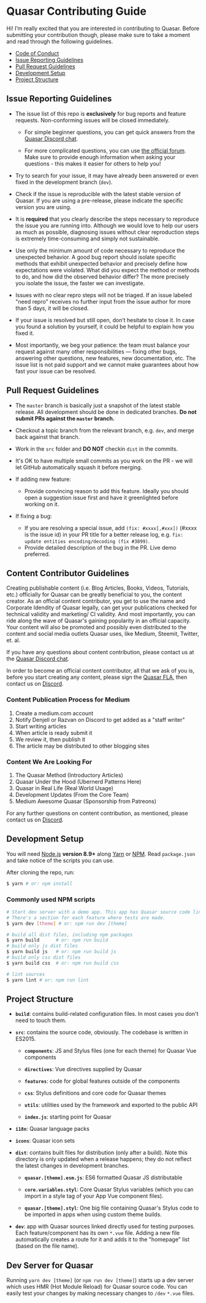 # Quasar Contributing Guide

Hi! I’m really excited that you are interested in contributing to Quasar. Before submitting your contribution though, please make sure to take a moment and read through the following guidelines.

- [Code of Conduct](https://github.com/quasarframework/quasar/blob/dev/.github/CODE_OF_CONDUCT.md)
- [Issue Reporting Guidelines](#issue-reporting-guidelines)
- [Pull Request Guidelines](#pull-request-guidelines)
- [Development Setup](#development-setup)
- [Project Structure](#project-structure)

## Issue Reporting Guidelines

- The issue list of this repo is **exclusively** for bug reports and feature requests. Non-conforming issues will be closed immediately.

  - For simple beginner questions, you can get quick answers from the [Quasar Discord chat](http://chat.quasar-framework.org).

  - For more complicated questions, you can use [the official forum](https://forum.quasar-framework.org/). Make sure to provide enough information when asking your questions - this makes it easier for others to help you!

- Try to search for your issue, it may have already been answered or even fixed in the development branch (`dev`).

- Check if the issue is reproducible with the latest stable version of Quasar. If you are using a pre-release, please indicate the specific version you are using.

- It is **required** that you clearly describe the steps necessary to reproduce the issue you are running into. Although we would love to help our users as much as possible, diagnosing issues without clear reproduction steps is extremely time-consuming and simply not sustainable.

- Use only the minimum amount of code necessary to reproduce the unexpected behavior. A good bug report should isolate specific methods that exhibit unexpected behavior and precisely define how expectations were violated. What did you expect the method or methods to do, and how did the observed behavior differ? The more precisely you isolate the issue, the faster we can investigate.

- Issues with no clear repro steps will not be triaged. If an issue labeled "need repro" receives no further input from the issue author for more than 5 days, it will be closed.

- If your issue is resolved but still open, don’t hesitate to close it. In case you found a solution by yourself, it could be helpful to explain how you fixed it.

- Most importantly, we beg your patience: the team must balance your request against many other responsibilities — fixing other bugs, answering other questions, new features, new documentation, etc. The issue list is not paid support and we cannot make guarantees about how fast your issue can be resolved.

## Pull Request Guidelines

- The `master` branch is basically just a snapshot of the latest stable release. All development should be done in dedicated branches. **Do not submit PRs against the `master` branch.**

- Checkout a topic branch from the relevant branch, e.g. `dev`, and merge back against that branch.

- Work in the `src` folder and **DO NOT** checkin `dist` in the commits.

- It's OK to have multiple small commits as you work on the PR - we will let GitHub automatically squash it before merging.

- If adding new feature:
  - Provide convincing reason to add this feature. Ideally you should open a suggestion issue first and have it greenlighted before working on it.

- If fixing a bug:
  - If you are resolving a special issue, add `(fix: #xxxx[,#xxx])` (#xxxx is the issue id) in your PR title for a better release log, e.g. `fix: update entities encoding/decoding (fix #3899)`.
  - Provide detailed description of the bug in the PR. Live demo preferred.

## Content Contributor Guidelines

Creating publishable content (i.e. Blog Articles, Books, Videos, Tutorials, etc.) officially for Quasar can be greatly beneficial to you, the content creator. As an official content contributor, you get to use the name and Corporate Idendity of Quasar legally, can get your publications checked for technical validity and marketing/ CI validity. And most importantly, you can ride along the wave of Quasar's gaining popularity in an official capacity. Your content will also be promoted and possibly even distributed to the content and social media outlets Quasar uses, like Medium, Steemit, Twitter, et. al. 

If you have any questions about content contribution, please contact us at the [Quasar Discord chat](http://chat.quasar-framework.org). 

In order to become an official content contributor, all that we ask of you is, before you start creating any content, please sign the [Quasar FLA](https://goo.gl/forms/MhyO37oz7AsUtfdw2), then contact us on [Discord](http://chat.quasar-framework.org).

### Content Publication Process for Medium

1. Create a medium.com account 
2. Notify Denjell or Razvan on Discord to get added as a "staff writer"
3. Start writing articles 
4. When article is ready submit it
5. We review it, then publish it 
6. The article may be distributed to other blogging sites

### Content We Are Looking For
1. The Quasar Method (Introductory Articles)
2. Quasar Under the Hood (Ubernerd Patterns Here)
3. Quasar in Real Life (Real World Usage)
4. Development Updates (From the Core Team)
5. Medium Awesome Quasar (Sponsorship from Patreons)

For any further questions on content contribution, as mentioned, please contact us on [Discord](http://chat.quasar-framework.org).

## Development Setup

You will need [Node.js](http://nodejs.org) **version 8.9+** along [Yarn](https://yarnpkg.com/) or [NPM](https://docs.npmjs.com/getting-started/installing-node). Read `package.json` and take notice of the scripts you can use.

After cloning the repo, run:

``` bash
$ yarn # or: npm install
```

### Commonly used NPM scripts

``` bash
# Start dev server with a demo app. This app has Quasar source code linked directly so any change will trigger HMR (Hot Module Reload) on the dev server.
# There's a section for each feature where tests are made.
$ yarn dev [theme] # or: npm run dev [theme]

# build all dist files, including npm packages
$ yarn build      # or: npm run build
# build only js dist files
$ yarn build js   # or: npm run build js
# build only css dist files
$ yarn build css  # or: npm run build css

# lint sources
$ yarn lint # or: npm run lint
```

## Project Structure

- **`build`**: contains build-related configuration files. In most cases you don't need to touch them.

- **`src`**: contains the source code, obviously. The codebase is written in ES2015.

  - **`components`**: JS and Stylus files (one for each theme) for Quasar Vue components

  - **`directives`**: Vue directives supplied by Quasar

  - **`features`**: code for global features outside of the components

  - **`css`**: Stylus definitions and core code for Quasar themes

  - **`utils`**: utilities used by the framework and exported to the public API

  - **`index.js`**: starting point for Quasar

- **`i18n`**: Quasar language packs

- **`icons`**: Quasar icon sets

- **`dist`**: contains built files for distribution (only after a build). Note this directory is only updated when a release happens; they do not reflect the latest changes in development branches.
  - **`quasar.[theme].esm.js`**: ES6 formatted Quasar JS distributable

  - **`core.variables.styl`**: Core Quasar Stylus variables (which you can import in a style tag of your App Vue component files).

  - **`quasar.[theme].styl`**: One big file containing Quasar's Stylus code to be imported in apps when using custom theme builds.

- **`dev`**: app with Quasar sources linked directly used for testing purposes. Each feature/component has its own `*.vue` file. Adding a new file automatically creates a route for it and adds it to the "homepage" list (based on the file name).

## Dev Server for Quasar
Running `yarn dev [theme]` (or `npm run dev [theme]`) starts up a dev server which uses HMR (Hot Module Reload) for Quasar source code. You can easily test your changes by making necessary changes to `/dev` `*.vue` files.
